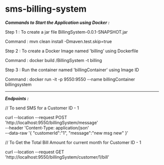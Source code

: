 # sms-billing-system
 
***Commands to Start the Application using Docker :***

Step 1 : To create a jar file BillingSystem-0.0.1-SNAPSHOT.jar

Command : mvn clean install -Dmaven.test.skip=true

Step 2 : To create a Docker Image named 'billing' using Dockerfile

Command : docker build <Path to Project>/BillingSystem -t billing

Step 3 : Run the container named 'billingContainer' using Image ID

Command : docker run -it -p 9550:9550 --name billingContainer billingsystem

----------------------------------------------------------------------------------------------------------

***Endpoints :***

// To send SMS for a Customer ID - 1
 

curl --location --request POST 'http://localhost:9550/billingSystem/message' \
--header 'Content-Type: application/json' \
--data-raw '{
    "customerId":"1",
    "message":"new msg new"
}'

// To Get the Total Bill Amount for current month for Customer ID - 1
 
 
curl --location --request GET 'http://localhost:9550/billingSystem/customer/1/bill'
